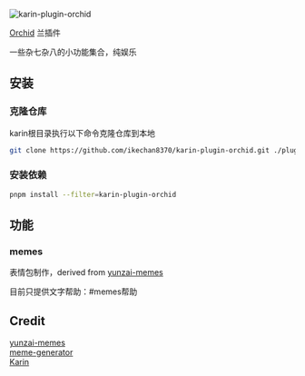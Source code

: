 ![karin-plugin-orchid](https://socialify.git.ci/ikechan8370/karin-plugin-orchid/image?description=1&descriptionEditable=%E9%80%82%E7%94%A8%E4%BA%8EKarin%E6%9C%BA%E5%99%A8%E4%BA%BA%E7%9A%84%E5%85%B0%E6%8F%92%E4%BB%B6%EF%BC%8C%E6%8F%90%E4%BE%9Bmemes%E7%AD%89%E5%A8%B1%E4%B9%90%E5%8A%9F%E8%83%BD%0AOrchid%20plugin%20for%20Karin%20bot%2C%20entertainments%20like%20memes%20are%20provided&font=Jost&forks=1&issues=1&language=1&logo=https%3A%2F%2Fpic.ikechan8370.com%2Fimages%2F2024%2F06%2F18%2F_bc53d366-91c2-4801-a1ee-a5e9107c1fed.png&name=1&owner=1&pattern=Diagonal%20Stripes&pulls=1&stargazers=1&theme=Light)

[Orchid](https://github.com/ikechan8370/karin-plugin-orchid) 兰插件

一些杂七杂八的小功能集合，纯娱乐

## 安装
### 克隆仓库

karin根目录执行以下命令克隆仓库到本地

```bash
git clone https://github.com/ikechan8370/karin-plugin-orchid.git ./plugins/karin-plugin-orchid
```

### 安装依赖

```bash
pnpm install --filter=karin-plugin-orchid
```

## 功能

### memes
表情包制作，derived from [yunzai-memes](https://github.com/ikechan8370/yunzai-meme)

目前只提供文字帮助：#memes帮助

## Credit
[yunzai-memes](https://github.com/ikechan8370/yunzai-meme)\
[meme-generator](https://github.com/MeetWq/meme-generator)\
[Karin](https://karinjs.github.io/Karin/)

